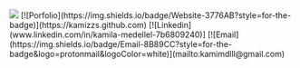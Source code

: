 <img src="https://github.com/Kamizzs/img/kam.png">
 [![Porfolio](https://img.shields.io/badge/Website-3776AB?style=for-the-badge)](https://kamizzs.github.com)
 [![Linkedin](www.linkedin.com/in/kamila-medellel-7b6809240)]
 [![Email](https://img.shields.io/badge/Email-8B89CC?style=for-the-badge&logo=protonmail&logoColor=white)](mailto:kamimdlll@gmail.com)

